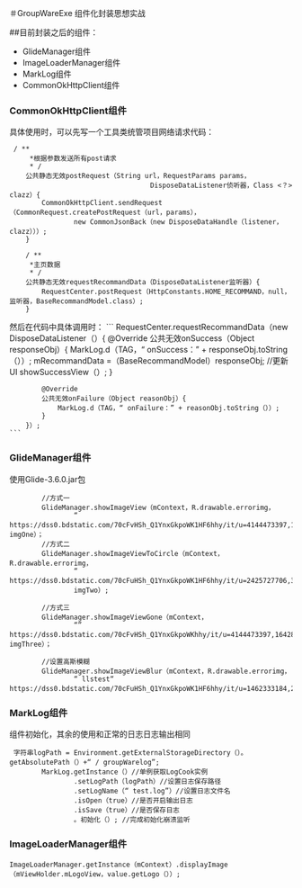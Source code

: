 ＃GroupWareExe
组件化封装思想实战

##目前封装之后的组件：
* GlideManager组件
* ImageLoaderManager组件
* MarkLog组件
* CommonOkHttpClient组件

### CommonOkHttpClient组件

具体使用时，可以先写一个工具类统管项目网络请求代码：
```
 / **
     *根据参数发送所有post请求
     * /
    公共静态无效postRequest（String url，RequestParams params，
                                   DisposeDataListener侦听器，Class <？> clazz）{
        CommonOkHttpClient.sendRequest（CommonRequest.createPostRequest（url，params），
                new CommonJsonBack（new DisposeDataHandle（listener，clazz）））;
    }

    / **
     *主页数据
     * /
    公共静态无效requestRecommandData（DisposeDataListener监听器）{
        RequestCenter.postRequest（HttpConstants.HOME_RECOMMAND，null，监听器，BaseRecommandModel.class）;
    }
```
 然后在代码中具体调用时：
    ```
     RequestCenter.requestRecommandData（new DisposeDataListener（）{
            @Override
            公共无效onSuccess（Object responseObj）{
                MarkLog.d（TAG，“ onSuccess：” + responseObj.toString（））;
                mRecommandData =（BaseRecommandModel）responseObj;
                //更新UI
                showSuccessView（）;
            }

            @Override
            公共无效onFailure（Object reasonObj）{
                MarkLog.d（TAG，“ onFailure：” + reasonObj.toString（））;
            }
        }）;
    ```

### GlideManager组件
使用Glide-3.6.0.jar包
```
        //方式一
        GlideManager.showImageView（mContext，R.drawable.errorimg，
                “ https://dss0.bdstatic.com/70cFvHSh_Q1YnxGkpoWK1HF6hhy/it/u=4144473397,1642841325&fm=26&gp=0.jpg”，imgOne）；
        //方式二
        GlideManager.showImageViewToCircle（mContext，R.drawable.errorimg，
                “ https://dss0.bdstatic.com/70cFuHSh_Q1YnxGkpoWK1HF6hhy/it/u=2425727706,3350917988&fm=26&gp=0.jpg”，
                imgTwo）;

        //方式三
        GlideManager.showImageViewGone（mContext，
                “” https://dss0.bdstatic.com/70cFvHSh_Q1YnxGkpoWKhhy/it/u=4144473397,1642841325&fm=26&gp=0.jpg“，imgThree）；

        //设置高斯模糊
        GlideManager.showImageViewBlur（mContext，R.drawable.errorimg，
                “ llstest“ https://dss0.bdstatic.com/70cFuHSh_Q1YnxGkpoWK1HF6hhy/it/u=1462333184,2196733460&fm=26&gp=0.jpg”；
```

### MarkLog组件

组件初始化，其余的使用和正常的日志日志输出相同
```
 字符串logPath = Environment.getExternalStorageDirectory（）。getAbsolutePath（）+“ / groupWarelog”;
        MarkLog.getInstance（）//单例获取LogCook实例
                .setLogPath（logPath）//设置日志保存路径
                .setLogName（“ test.log”）//设置日志文件名
                .isOpen（true）//是否开启输出日志
                .isSave（true）//是否保存日志
                。初始化（）; //完成初始化崩溃监听
 ```
 
 ### ImageLoaderManager组件
 
 `ImageLoaderManager.getInstance（mContext）.displayImage（mViewHolder.mLogoView，value.getLogo（））;`